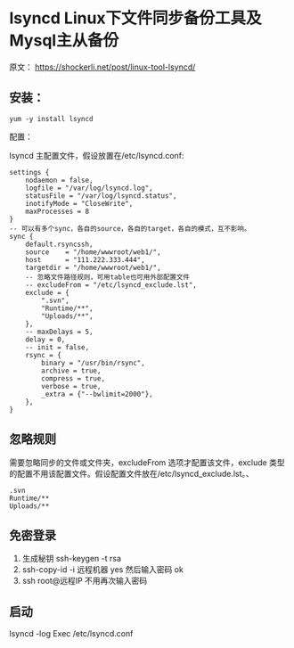 lsyncd Linux下文件同步备份工具及Mysql主从备份
=======================================================================

原文： https://shockerli.net/post/linux-tool-lsyncd/

安装：
---------------------------------------------------------------------

```
yum -y install lsyncd

```
配置：

lsyncd 主配置文件，假设放置在/etc/lsyncd.conf:

```
settings {
    nodaemon = false,
    logfile = "/var/log/lsyncd.log",
    statusFile = "/var/log/lsyncd.status",
    inotifyMode = "CloseWrite",
    maxProcesses = 8
}
-- 可以有多个sync，各自的source，各自的target，各自的模式，互不影响。
sync {
    default.rsyncssh,
    source    = "/home/wwwroot/web1/",
    host      = "111.222.333.444",
    targetdir = "/home/wwwroot/web1/",
    -- 忽略文件路径规则，可用table也可用外部配置文件
    -- excludeFrom = "/etc/lsyncd_exclude.lst",
    exclude = {
        ".svn",
        "Runtime/**",
        "Uploads/**",
    },
    -- maxDelays = 5,
    delay = 0,
    -- init = false,
    rsync = {
        binary = "/usr/bin/rsync",
        archive = true,
        compress = true,
        verbose = true,
        _extra = {"--bwlimit=2000"},
    },
}
```


忽略规则
---------------------------------------------------------------------

需要忽略同步的文件或文件夹，excludeFrom 选项才配置该文件，exclude 类型的配置不用该配置文件。假设配置文件放在/etc/lsyncd_exclude.lst。、

```
.svn
Runtime/**
Uploads/**

```

免密登录
---------------------------------------------------------------------

1. 生成秘钥 ssh-keygen -t rsa
2. ssh-copy-id -i 远程机器  yes 然后输入密码 ok
3. ssh root@远程IP   不用再次输入密码

启动
---------------------------------------------------------------------


lsyncd -log Exec /etc/lsyncd.conf



